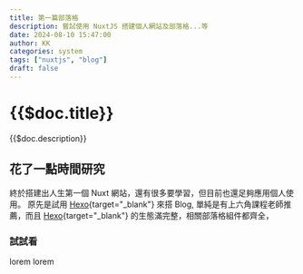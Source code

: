 ```yaml
---
title: 第一篇部落格
description: 嘗試使用 NuxtJS 搭建個人網站及部落格...等
date: 2024-08-10 15:47:00
author: KK
categories: system
tags: ["nuxtjs", "blog"]
draft: false
---
```


# {{$doc.title}}
{{$doc.description}}
<!--more-->

## 花了一點時間研究

終於搭建出人生第一個 Nuxt 網站，還有很多要學習，但目前也還足夠應用個人使用。
原先是試用 [Hexo](https://hexo.io/){target="_blank"} 來搭 Blog, 單純是有上六角課程老師推薦，而且 [Hexo](https://hexo.io/){target="_blank"} 的生態滿完整，相關部落格組件都齊全，

### 試試看

lorem lorem
